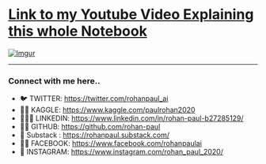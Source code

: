

# [Link to my Youtube Video Explaining this whole Notebook](https://www.youtube.com/watch?v=QQkrIlISzP0&list=PLxqBkZuBynVQLW_TF7iIUKsWVCG-hCQFz&index=1)

[![Imgur](https://imgur.com/j8Lvehj.png)](https://www.youtube.com/watch?v=QQkrIlISzP0&list=PLxqBkZuBynVQLW_TF7iIUKsWVCG-hCQFz&index=1)

--------------

### Connect with me here..

- 🐦 TWITTER: https://twitter.com/rohanpaul_ai
- ​👨‍🔧​ KAGGLE: https://www.kaggle.com/paulrohan2020
- 👨🏻‍💼 LINKEDIN: https://www.linkedin.com/in/rohan-paul-b27285129/
- 👨‍💻 GITHUB: https://github.com/rohan-paul
- 🤖 Substack : https://rohanpaul.substack.com/
- 🧑‍🦰 FACEBOOK: https://www.facebook.com/rohanpaulai
- 📸 INSTAGRAM: https://www.instagram.com/rohan_paul_2020/